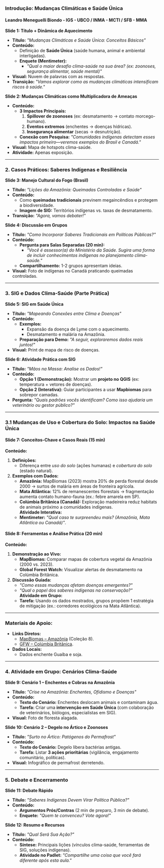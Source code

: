 

### **Introdução: Mudanças Climáticas e Saúde Única**  
#### **Leandro Meneguelli Biondo - IGS - UBCO / INMA - MCTI / SFB - MMA**
**Slide 1: Título + Dinâmica de Aquecimento**  
- **Título:** *"Mudanças Climáticas e Saúde Única: Conceitos Básicos"*  
- **Conteúdo:**  
  - Definição de **Saúde Única** (saúde humana, animal e ambiental interligadas).  
  - **Enquete (Mentimeter):**  
    - *"Qual o maior desafio clima-saúde na sua área? (ex: zoonoses, segurança alimentar, saúde mental)"*  
- **Visual:** Nuvem de palavras com as respostas.  
- **Transição:** *"Vamos explorar como as mudanças climáticas intensificam riscos à saúde."*  

**Slide 2: Mudanças Climáticas como Multiplicadora de Ameaças**  
- **Conteúdo:**  
  - **3 Impactos Principais:**  
    1. **Spillover de zoonoses** (ex: desmatamento → contato morcego-humano).  
    2. **Eventos extremos** (enchentes → doenças hídricas).  
    3. **Insegurança alimentar** (secas → desnutrição).  
  - **Conexão com Pesquisa:** *"Comunidades indígenas detectam esses impactos primeiro—veremos exemplos do Brasil e Canadá."*  
- **Visual:** Mapa de hotspots clima-saúde.  
- **Atividade:** Apenas exposição.  

---
### **2. Casos Práticos: Saberes Indígenas e Resiliência**  
**Slide 3: Manejo Cultural do Fogo (Brasil)**  
- **Título:** *"Lições da Amazônia: Queimadas Controladas e Saúde"*  
- **Conteúdo:**  
  - Como **queimadas tradicionais** previnem megaincêndios e protegem a biodiversidade.  
  - **Imagem de SIG:** Territórios indígenas vs. taxas de desmatamento.  
- **Transição:** *"Agora, vamos debater!"*  

**Slide 4: Discussão em Grupos**  
- **Título:** *"Como Incorporar Saberes Tradicionais em Políticas Públicas?"*  
- **Conteúdo:**  
  - **Pergunta para Salas Separadas (20 min):**  
    - *"Você é assessor(a) do Ministério da Saúde. Sugira uma forma de incluir conhecimentos indígenas no planejamento clima-saúde."*  
  - **Compartilhamento:** 1-2 grupos apresentam ideias.  
- **Visual:** Foto de indígenas no Canadá praticando queimadas controladas.  

---
### **3. SIG e Dados Clima-Saúde (Parte Prática)**  
**Slide 5: SIG em Saúde Única**  
- **Título:** *"Mapeando Conexões entre Clima e Doenças"*  
- **Conteúdo:**  
  - **Exemplos:**  
    - Expansão da doença de Lyme com o aquecimento.  
    - Desmatamento e malária na Amazônia.  
  - **Preparação para Demo:** *"A seguir, exploraremos dados reais juntos!"*  
- **Visual:** Print de mapa de risco de doenças.  

**Slide 6: Atividade Prática com SIG**  
- **Título:** *"Mãos na Massa: Analise os Dados!"*  
- **Conteúdo:**  
  - **Opção 1 (Demonstração):** Mostrar um **projeto no QGIS** (ex: temperatura + vetores de doenças).  
  - **Opção 2 (Interativa):** Guiar participantes a usar **Mapbiomas** para sobrepor camadas.  
- **Pergunta:** *"Quais padrões vocês identificam? Como isso ajudaria um veterinário ou gestor público?"*  

---
### **3.1 Mudanças de Uso e Cobertura do Solo: Impactos na Saúde Única** 
#### **Slide 7: Conceitos-Chave e Casos Reais (15 min)**  
**Conteúdo:**  
1. **Definições:**  
   - Diferença entre *uso do solo* (ações humanas) e *cobertura do solo* (estado natural).  
2. **Exemplos com Dados:**  
   - **Amazônia:** MapBiomas (2023) mostra 20% de perda florestal desde 2000 → surtos de malária em áreas de fronteira agrícola.  
   - **Mata Atlântica:** 12% de remanescentes florestais → fragmentação aumenta contato humano-fauna (ex.: febre amarela em SP).  
   - **Colúmbia Britânica (Canadá):** Exploração madeireira reduz habitats de animais próximo a comunidades indígenas.  
**Atividade Interativa:**  
   - **Mentimeter:** *"Qual caso te surpreendeu mais? (Amazônia, Mata Atlântica ou Canadá)"*.  

#### **Slide 8: Ferramentas e Análise Prática (20 min)**  
**Conteúdo:**  
1. **Demonstração ao Vivo:**  
   - **MapBiomas:** Comparar mapas de cobertura vegetal da Amazônia (2000 vs. 2023).  
   - **Global Forest Watch:** Visualizar alertas de desmatamento na Colúmbia Britânica.  
2. **Discussão Guiada:**  
   - *"Como essas mudanças afetam doenças emergentes?"*  
   - *"Qual o papel dos saberes indígenas na conservação?"*  
**Atividade em Grupo:**  
   - **Tarefa:** Usando os dados mostrados, grupos propõem 1 estratégia de mitigação (ex.: corredores ecológicos na Mata Atlântica).  

---

### **Materiais de Apoio:**  
- **Links Diretos:**  
  - [MapBiomas – Amazônia](https://mapbiomas.org/map#coverage) (Coleção 8).  
  - [GFW – Colúmbia Britânica](https://www.globalforestwatch.org).  
- **Dados Locais:**  
  - Dados enchente Guaíba e soja.  

---

### **4. Atividade em Grupo: Cenários Clima-Saúde**  
**Slide 9: Cenário 1 – Enchentes e Cobras na Amazônia**  
- **Título:** *"Crise na Amazônia: Enchentes, Ofidismo e Doenças"*  
- **Conteúdo:**  
  - **Texto do Cenário:** Enchentes deslocam animais e contaminam água.  
  - **Tarefa:** Criar uma **intervenção em Saúde Única** (com colaboração de veterinários, biólogos, especialistas em SIG).  
- **Visual:** Foto de floresta alagada.  

**Slide 10: Cenário 2 – Degelo no Ártico e Zoonoses**  
- **Título:** *"Surto no Ártico: Patógenos do Permafrost"*  
- **Conteúdo:**  
  - **Texto do Cenário:** Degelo libera bactérias antigas.  
  - **Tarefa:** Listar **3 ações prioritárias** (vigilância, engajamento comunitário, políticas).  
- **Visual:** Infográfico de permafrost derretendo.  

---
### **5. Debate e Encerramento**  
**Slide 11: Debate Rápido**  
- **Título:** *"Saberes Indígenas Devem Virar Política Pública?"*  
- **Conteúdo:**  
  - **Argumentos Prós/Contras** (2 min de preparo, 3 min de debate).  
  - **Enquete:** *"Quem te convenceu? Vote agora!"*  

**Slide 12: Resumo e Recursos**  
- **Título:** *"Qual Será Sua Ação?"*  
- **Conteúdo:**  
  - **Síntese:** Principais lições (vínculos clima-saúde, ferramentas de SIG, soluções indígenas).  
  - **Atividade no Padlet:** *"Compartilhe uma coisa que você fará diferente após esta aula."*  
